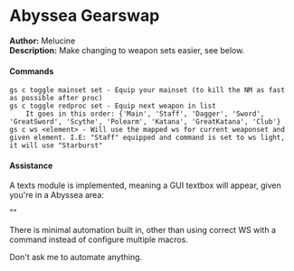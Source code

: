 # Abyssea Gearswap

**Author:** Melucine
<br/>
**Description:** Make changing to weapon sets easier, see below.
<br/>

#### Commands

```
gs c toggle mainset set - Equip your mainset (to kill the NM as fast as possible after proc)
gs c toggle redproc set - Equip next weapon in list
    It goes in this order: {'Main', 'Staff', 'Dagger', 'Sword', 'GreatSword', 'Scythe', 'Polearm', 'Katana', 'GreatKatana', 'Club'}
gs c ws <element> - Will use the mapped ws for current weaponset and given element. I.E: "Staff" equipped and command is set to ws light, it will use "Starburst"

``` 

#### Assistance

A texts module is implemented, meaning a GUI textbox will appear, given you're in a Abyssea area:

"<insert picture>"

There is minimal automation built in, other than using correct WS with a command instead of configure multiple macros. 

Don't ask me to automate anything. 